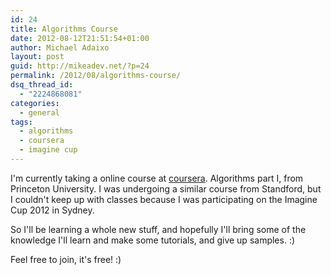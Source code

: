 ```yaml
---
id: 24
title: Algorithms Course
date: 2012-08-12T21:51:54+01:00
author: Michael Adaixo
layout: post
guid: http://mikeadev.net/?p=24
permalink: /2012/08/algorithms-course/
dsq_thread_id:
  - "2224868081"
categories:
  - general
tags:
  - algorithms
  - coursera
  - imagine cup
---
```

I'm currently taking a online course at <a href="https://www.coursera.org/" title="Coursera" target="_blank">coursera</a>. Algorithms part I, from Princeton University. I was undergoing a similar course from Standford, but I couldn't keep up with classes because I was participating on the Imagine Cup 2012 in Sydney.

So I'll be learning a whole new stuff, and hopefully I'll bring some of the knowledge I'll learn and make some tutorials, and give up samples. :)

Feel free to join, it's free! :)